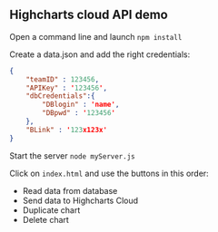 ## Highcharts cloud API demo
Open a command line and launch ``npm install``

Create a data.json and add the right credentials:
```json
{  
    "teamID" : 123456,   
    "APIKey" : '123456',  
    "dbCredentials":{
        "DBlogin" : 'name',
        "DBpwd" : '123456' 
    },
    "BLink" : '123x123x' 
}
```

Start the server ``node myServer.js``

Click on ``index.html`` and use the buttons in this order:
- Read data from database
- Send data to Highcharts Cloud
- Duplicate chart
- Delete chart
